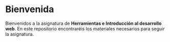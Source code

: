 # Bienvenida

Bienvenidos a la asignatura de **Herramientas e Introducción al desarrollo web**. En este repositorio encontraréis los materiales necesarios para seguir la asignatura.